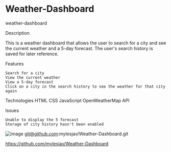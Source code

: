 # Weather-Dashboard

weather-dashboard

Description

This is a weather dashboard that allows the user to search for a city and see the current weather and a 5-day forecast. The user's search history is saved for later reference. 

Features

    Search for a city
    View the current weather
    View a 5-day forecast
    Click on a city in the search history to see the weather for that city again

Technologies
    HTML
    CSS
    JavaScript
    OpenWeatherMap API

Issues

    Unable to display the 5 forecast
    Storage of city history hasn't been enabled

![image](https://github.com/mylesjav/Weather-Dashboard/assets/152746324/c8507ff7-d6be-4457-aca5-03e5ad065683)
git@github.com:mylesjav/Weather-Dashboard.git

https://github.com/mylesjav/Weather-Dashboard
